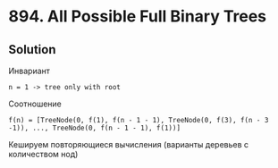 # 894. All Possible Full Binary Trees

## Solution
Инвариант
```
n = 1 -> tree only with root
```
Соотношение
```
f(n) = [TreeNode(0, f(1), f(n - 1 - 1), TreeNode(0, f(3), f(n - 3 -1)), ..., TreeNode(0, f(n - 1 - 1), f(1))]
```
Кешируем повторяющиеся вычисления (варианты деревьев с количеством нод)
